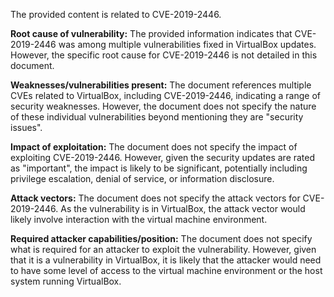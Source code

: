 The provided content is related to CVE-2019-2446.

**Root cause of vulnerability:** The provided information indicates that CVE-2019-2446 was among multiple vulnerabilities fixed in VirtualBox updates. However, the specific root cause for CVE-2019-2446 is not detailed in this document.

**Weaknesses/vulnerabilities present:** The document references multiple CVEs related to VirtualBox, including CVE-2019-2446, indicating a range of security weaknesses. However, the document does not specify the nature of these individual vulnerabilities beyond mentioning they are "security issues".

**Impact of exploitation:** The document does not specify the impact of exploiting CVE-2019-2446. However, given the security updates are rated as "important", the impact is likely to be significant, potentially including privilege escalation, denial of service, or information disclosure.

**Attack vectors:** The document does not specify the attack vectors for CVE-2019-2446. As the vulnerability is in VirtualBox, the attack vector would likely involve interaction with the virtual machine environment.

**Required attacker capabilities/position:** The document does not specify what is required for an attacker to exploit the vulnerability. However, given that it is a vulnerability in VirtualBox, it is likely that the attacker would need to have some level of access to the virtual machine environment or the host system running VirtualBox.